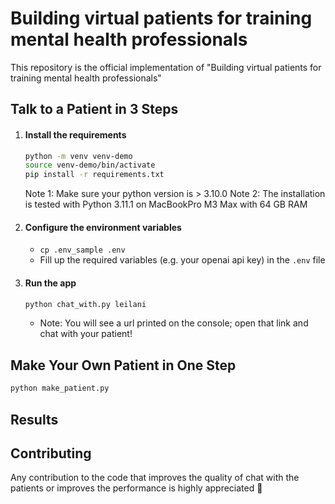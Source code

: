 # Building virtual patients for training mental health professionals

This repository is the official implementation of "Building virtual patients for training mental health professionals"

## Talk to a Patient in 3 Steps

1. #### Install the requirements
    ```bash
    python -m venv venv-demo
    source venv-demo/bin/activate
    pip install -r requirements.txt
    ```
    Note 1: Make sure your python version is > 3.10.0
    Note 2: The installation is tested with Python 3.11.1 on MacBookPro M3 Max with 64 GB RAM

2. #### Configure the environment variables
    - `cp .env_sample .env`
    - Fill up the required variables (e.g. your openai api key) in the `.env` file
3. #### Run the app
    ```bash
    python chat_with.py leilani
    ```
    - Note: You will see a url printed on the console; open that link and chat with your patient!

## Make Your Own Patient in One Step
```bash
python make_patient.py
```

## Results

## Contributing
Any contribution to the code that improves the quality of chat with the patients or improves the performance is highly appreciated 🙏